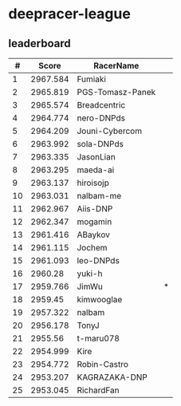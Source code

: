 # deepracer-league

## leaderboard

<!-- leaderboard -->
| # | Score | RacerName |   |
| - | ----- | --------- | - |
| 1 | 2967.584 | Fumiaki | |
| 2 | 2965.819 | PGS-Tomasz-Panek | |
| 3 | 2965.574 | Breadcentric | |
| 4 | 2964.774 | nero-DNPds | |
| 5 | 2964.209 | Jouni-Cybercom | |
| 6 | 2963.992 | sola-DNPds | |
| 7 | 2963.335 | JasonLian | |
| 8 | 2963.295 | maeda-ai | |
| 9 | 2963.137 | hiroisojp | |
| 10 | 2963.031 | nalbam-me | |
| 11 | 2962.967 | Aiis-DNP | |
| 12 | 2962.347 | mogamin | |
| 13 | 2961.416 | ABaykov | |
| 14 | 2961.115 | Jochem | |
| 15 | 2961.093 | leo-DNPds | |
| 16 | 2960.28 | yuki-h | |
| 17 | 2959.766 | JimWu | * |
| 18 | 2959.45 | kimwooglae | |
| 19 | 2957.322 | nalbam | |
| 20 | 2956.178 | TonyJ | |
| 21 | 2955.56 | t-maru078 | |
| 22 | 2954.999 | Kire | |
| 23 | 2954.772 | Robin-Castro | |
| 24 | 2953.207 | KAGRAZAKA-DNP | |
| 25 | 2953.045 | RichardFan | |
